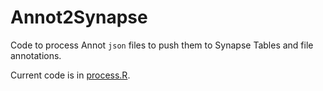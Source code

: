 # Annot2Synapse

Code to process Annot `json` files to push them to Synapse Tables and file annotations.

Current code is in [process.R](process.R).
